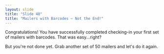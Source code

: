 ```yaml
---
layout: slide
title: "Slide 48"
title: "Mailers with Barcodes – Not the End!"
---
```


Congratulations! You have successfully completed checking-in your first set of mailers with barcodes. That was easy...right?

But you're not done yet. Grab another set of 50 mailers and let's do it again.
